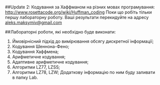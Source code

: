 ##Update 2:
Кодування за Хаффманом на різних мовах програмування:
http://www.rosettacode.org/wiki/Huffman_coding
Поки що робіть тільки першу лабораторну роботу. Ваші результати перекидуйте на адресу aleks.maksymiv@gmail.com

##Лабораторні роботи, які необхідно буде виконати:
1. Ймовірнісний підхід до вимірювання обсягу дискретної інформації;
2. Кодування Шеннона-Фено;
3. Кодування Хаффмена;
4. Арифметичне кодування;
5. Адаптивне арифметичне кодування;
6. Алгоритми LZ77, LZSS;
7. Алгоритми LZ78, LZW;
Додаткову інформацію по ним буду заливати в папку Lab.


